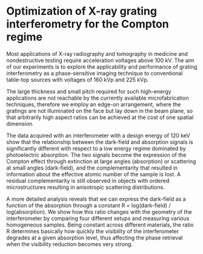 # Optimization of X-ray grating interferometry for the Compton regime

Most applications of X-ray radiography and tomography in medicine and
nondestructive testing require acceleration voltages above 100 kV. The aim
of our experiments is to explore the applicability and performance of
grating interferometry as a phase-sensitive imaging technique to
conventional table-top sources with voltages of 160 kVp and 225 kVp.

The large thickness and small pitch required for such high-energy
applications are not reachable by the currently available microfabrication
techniques, therefore we employ an edge-on arrangement, where the gratings
are not illuminated on the face but lay down in the beam plane, so that
arbitrarily high aspect ratios can be achieved at the cost of one spatial
dimension.

The data acquired with an interferometer with a design energy of 120 keV
show that the relationship between the dark-field and absorption signals is
significantly different with respect to a low energy regime dominated by
photoelectric absorption. The two signals become the expression of the Compton
effect through extinction at large angles (absorption) or scattering at
small angles (dark-field), and the complementarity that resulted in
information about the effective atomic number of the sample is lost.
A residual complementarity is still observed in objects with ordered
microstructures resulting in anisotropic scattering distributions.

A more detailed analysis reveals that we can express the dark-field as a
function of the absorption through a constant R = log(dark-field) /
log(absorption). We show how this ratio changes with the geometry of the
interferometer by comparing four different setups and measuring various
homogeneous samples. Being constant across different materials, the ratio R
determines basically how quickly the visibility of the interferometer
degrades at a given absorption level, thus affecting the phase retrieval
when the visibility reduction becomes very strong.
